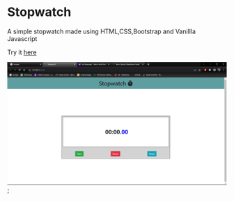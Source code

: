# Stopwatch

A simple stopwatch made using HTML,CSS,Bootstrap and Vanillla Javascript

Try it [here](https://abid522.github.io/stopwatch/)

![demo](/images/demo.png);